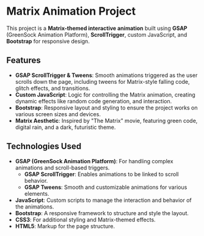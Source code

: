 # Matrix Animation Project

This project is a **Matrix-themed interactive animation** built using **GSAP** (GreenSock Animation Platform), **ScrollTrigger**, custom JavaScript, and **Bootstrap** for responsive design.

## Features

- **GSAP ScrollTrigger & Tweens**: Smooth animations triggered as the user scrolls down the page, including tweens for Matrix-style falling code, glitch effects, and transitions.
- **Custom JavaScript**: Logic for controlling the Matrix animation, creating dynamic effects like random code generation, and interaction.
- **Bootstrap**: Responsive layout and styling to ensure the project works on various screen sizes and devices.
- **Matrix Aesthetic**: Inspired by "The Matrix" movie, featuring green code, digital rain, and a dark, futuristic theme.

## Technologies Used

- **GSAP (GreenSock Animation Platform)**: For handling complex animations and scroll-based triggers.
  - **GSAP ScrollTrigger**: Enables animations to be linked to scroll behavior.
  - **GSAP Tweens**: Smooth and customizable animations for various elements.
- **JavaScript**: Custom scripts to manage the interaction and behavior of the animations.
- **Bootstrap**: A responsive framework to structure and style the layout.
- **CSS3**: For additional styling and Matrix-themed effects.
- **HTML5**: Markup for the page structure.
